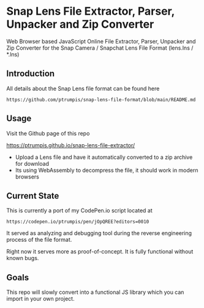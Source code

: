 # Snap Lens File Extractor, Parser, Unpacker and Zip Converter
Web Browser based JavaScript Online File Extractor, Parser, Unpacker and Zip Converter for the Snap Camera / Snapchat Lens File Format (lens.lns / *.lns)


## Introduction
All details about the Snap Lens file format can be found here
```
https://github.com/ptrumpis/snap-lens-file-format/blob/main/README.md
```

## Usage
Visit the Github page of this repo

https://ptrumpis.github.io/snap-lens-file-extractor/


- Upload a Lens file and have it automatically converted to a zip archive for download
- Its using WebAssembly to decompress the file, it should work in modern browsers


## Current State
This is currently a port of my CodePen.io script located at
```
https://codepen.io/ptrumpis/pen/jOpQREE?editors=0010
```
It served as analyzing and debugging tool during the reverse engineering process of the file format.

Right now it serves more as proof-of-concept. It is fully functional without known bugs.


## Goals
This repo will slowly convert into a functional JS library which you can import in your own project.
